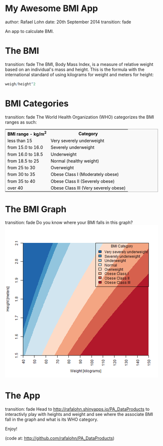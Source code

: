 My Awesome BMI App
========================================================
author: Rafael Lohn
date: 20th September 2014
transition: fade

An app to calculate BMI.

The BMI
========================================================
transition: fade
The BMI, Body Mass Index, is a measure of relative 
weight based on an individual's mass and height.
This is the formula with the international standard
of using kilograms for weight and meters for height:


```r
weigh/height^2
```

BMI Categories
========================================================
transition: fade
The World Health Organization (WHO) categorizes 
the BMI ranges as such:

<table style='margin: 1em 0;
background-color: #f9f9f9;
border: 1px #aaa solid;
border-collapse: collapse;
color: black;'>
<tbody><tr>
<th>BMI range - kg/m<sup>2</sup></th>
<th>Category</th>
</tr>
<tr>
<td>less than 15</td>
<td>Very severely underweight</td>
</tr>
<tr>
<td>from 15.0 to 16.0</td>
<td>Severely underweight</td>
</tr>
<tr>
<td>from 16.0 to 18.5</td>
<td>Underweight</td>
</tr>
<tr>
<td>from 18.5 to 25</td>
<td>Normal (healthy weight)</td>
</tr>
<tr>
<td>from 25 to 30</td>
<td>Overweight</td>
</tr>
<tr>
<td>from 30 to 35</td>
<td>Obese Class I (Moderately obese)</td>
</tr>
<tr>
<td>from 35 to 40</td>
<td>Obese Class II (Severely obese)</td>
</tr>
<tr>
<td>over 40</td>
<td>Obese Class III (Very severely obese)</td>
</tr>
</tbody></table>

The BMI Graph
========================================================
transition: fade
Do you know where your BMI falls in this graph?
![plot of chunk unnamed-chunk-3](pitch-figure/unnamed-chunk-3.png) 

The App
========================================================
transition: fade
Head to http://rafalohn.shinyapps.io/PA_DataProducts
to interactivly play with heights and weight and see
where the associate BMI fall in the graph and what is its 
WHO category.

Enjoy!

(code at: http://github.com/rafalohn/PA_DataProducts)
